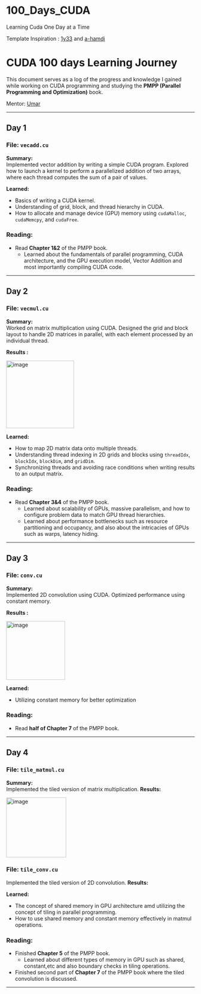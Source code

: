 # 100_Days_CUDA
Learning Cuda One Day at a Time

Template Inspiration : [1y33](https://github.com/1y33/100Days) and [a-hamdi](https://github.com/a-hamdi/cuda)

# CUDA 100 days Learning Journey

This document serves as a log of the progress and knowledge I gained while working on CUDA programming and studying the **PMPP (Parallel Programming and Optimization)** book.

Mentor: [Umar](https://github.com/hkproj/)


---

## Day 1
### File: `vecadd.cu`
**Summary:**  
Implemented vector addition by writing a simple CUDA program. Explored how to launch a kernel to perform a parallelized addition of two arrays, where each thread computes the sum of a pair of values.  

**Learned:**  
- Basics of writing a CUDA kernel.
- Understanding of grid, block, and thread hierarchy in CUDA.  
- How to allocate and manage device (GPU) memory using `cudaMalloc`, `cudaMemcpy`, and `cudaFree`.  

### Reading:  
- Read **Chapter 1&2** of the PMPP book.  
  - Learned about the fundamentals of parallel programming, CUDA architecture, and the GPU execution model, Vector Addition and most importantly compiling CUDA code.

---

## Day 2
### File: `vecmul.cu`
**Summary:**  
Worked on matrix multiplication using CUDA. Designed the grid and block layout to handle 2D matrices in parallel, with each element processed by an individual thread.  

**Results :**

<img width="181" alt="image" src="https://github.com/user-attachments/assets/dcf07616-d840-4fbd-b69a-691ffd27bfb0" />




**Learned:**  
- How to map 2D matrix data onto multiple threads.
- Understanding thread indexing in 2D grids and blocks using `threadIdx`, `blockIdx`, `blockDim`, and `gridDim`.  
- Synchronizing threads and avoiding race conditions when writing results to an output matrix.  

### Reading:  
- Read **Chapter 3&4** of the PMPP book.  
  - Learned about scalability of GPUs, massive parallelism, and how to configure problem data to match GPU thread hierarchies.
  - Learned about performance bottlenecks such as resource partitioning and occupancy, and also about the intricacies of GPUs such as warps, latency hiding.
  

---

## Day 3
### File: `conv.cu`
**Summary:**  
Implemented 2D convolution using CUDA. Optimized performance using constant memory.  

**Results :**

<img width="157" alt="image" src="https://github.com/user-attachments/assets/0c60b965-0612-4373-b766-b38f91806c13" />

**Learned:**  
- Utilizing constant memory for better optimization  

### Reading:  
- Read **half of Chapter 7** of the PMPP book.  


---

## Day 4
### File: `tile_matmul.cu`
**Summary:**  
Implemented the tiled version of matrix multiplication.
**Results:**

<img width="160" alt="image" src="https://github.com/user-attachments/assets/882fc46e-0870-45e0-8397-4a7415efc686" />

### File: `tile_conv.cu`
Implemented the tiled version of 2D convolution.
**Results:**


**Learned:**  
- The concept of shared memory in GPU architecture amd utilizing the concept of tiling in parallel programming.
- How to use shared memory and constant memory effectively in matmul operations.
  

### Reading:  
- Finished **Chapter 5** of the PMPP book.  
  - Learned about different types of memory in GPU such as shared, constant,etc and also boundary checks in tiling operations.
- Finished second part of **Chapter 7** of the PMPP book where the tiled convolution is discussed.
---

<!--
**Learned:**  
- How to calculate mean and variance in parallel using reduction algorithms.
- Strategies to stabilize floating-point operations to prevent overflow or underflow issues.
- CUDA kernel optimization for workloads involving tensor computation.  

### Reading:  
- Read **Chapter 4** of the PMPP book.  
  -  Learned about memory optimizations and strategies for GPU performance tuning.
---
# Future Work
## Day 6
### File: `LayerNorm.cu`
**Summary:**  
Implemented Layer Normalization in CUDA, often used in deep learning models. Explored normalization techniques across batches and layers using reduction operations. Addressed the challenge of maintaining numerical stability during computation.  

**Learned:**  
- How to calculate mean and variance in parallel using reduction algorithms.
- Strategies to stabilize floating-point operations to prevent overflow or underflow issues.
- CUDA kernel optimization for workloads involving tensor computation.  

### Reading:  
- Read **Chapter 4** of the PMPP book.  
  -  Learned about memory optimizations and strategies for GPU performance tuning. -->

